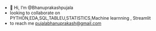 - 👋 Hi, I’m @Bhanuprakashpujala
-  looking to collaborate on PYTHON,EDA,SQL,TABLEU,STATISTICS,Machine learnning , Streamlit 
-  to reach me pujalabhanuprakash@gmail.com

<!---
Bhanuprakashpujala/Bhanuprakashpujala is a ✨ special ✨ repository because its `README.md` (this file) appears on your GitHub profile.
You can click the Preview link to take a look at your changes.
--->
